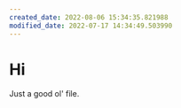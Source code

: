 ```yaml
---
created_date: 2022-08-06 15:34:35.821988
modified_date: 2022-07-17 14:34:49.503990
---
```


# Hi

Just a good ol' file.